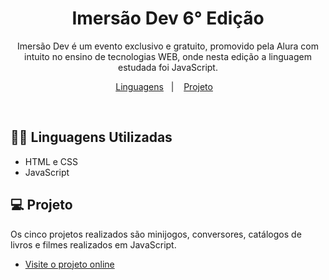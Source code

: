 <h1 align="center"> Imersão Dev 6° Edição </h1>

<p align="center">
Imersão Dev é um evento exclusivo e gratuito, promovido pela Alura com intuito no ensino de tecnologias WEB, onde nesta edição a linguagem estudada foi JavaScript. <br/>
</p>

<p align="center">
  <a href="#-tecnologias">Linguagens</a>&nbsp;&nbsp;&nbsp;|&nbsp;&nbsp;&nbsp;
  <a href="#-projeto">Projeto</a>&nbsp;&nbsp;&nbsp;
</p>
<br>

## 👨‍💻 Linguagens Utilizadas

- HTML e CSS
- JavaScript

## 💻 Projeto

Os cinco projetos realizados são minijogos, conversores, catálogos de livros e filmes realizados em JavaScript.

- [Visite o projeto online](https://vitordev18.github.io/imersao-dev-6)
